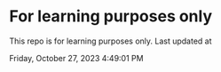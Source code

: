 # For learning purposes only
This repo is for learning purposes only.
Last updated at

Friday, October 27, 2023 4:49:01 PM

